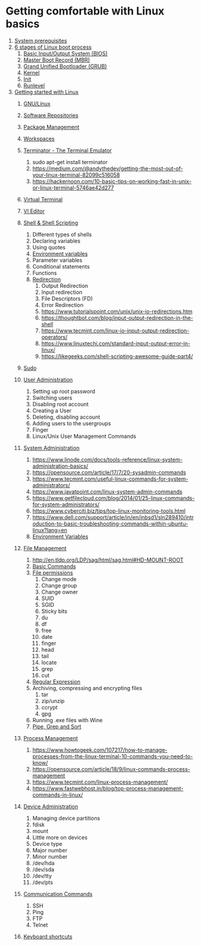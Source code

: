 # Getting comfortable with Linux basics

1. [System prerequisites](documentation/system_prerequisites/README.md)
2. [6 stages of Linux boot process](documentation/6_stages_of_linux_boot_process/README.md)
   1. [Basic Input/Output System (BIOS)](documentation/6_stages_of_linux_boot_process/bios/README.md)
   2. [Master Boot Record (MBR)](documentation/6_stages_of_linux_boot_process/mbr/README.md)
   3. [Grand Unified Bootloader (GRUB)](documentation/6_stages_of_linux_boot_process/grub/README.md)
   4. [Kernel](documentation/6_stages_of_linux_boot_process/kernel/README.md)
   5. [Init](documentation/6_stages_of_linux_boot_process/init/README.md)
   6. [Runlevel](documentation/6_stages_of_linux_boot_process/runlevel/README.md)
3. [Getting started with Linux](documentation/getting_started_with_linux/README.md)
   1. [GNU/Linux](documentation/getting_started_with_linux/gnu_linux/README.md)
   2. [Software Repositories](documentation/getting_started_with_linux/software_repositories/README.md)
   3. [Package Management](documentation/getting_started_with_linux/package_management/README.md)
   4. [Workspaces](https://www.pcworld.com/article/2894354/dont-forget-one-of-linuxs-best-features-how-to-use-multiple-workspaces.html)

   5. [Terminator - The Terminal Emulator](https://gnometerminator.blogspot.com/p/introduction.html)
      1. sudo apt-get install terminator
      2. https://medium.com/@andythedev/getting-the-most-out-of-your-linux-terminal-82099c516058
      3. https://hackernoon.com/10-basic-tips-on-working-fast-in-unix-or-linux-terminal-5746ae42d277
   6. [Virtual Terminal](https://www.guru99.com/unix-virtual-terminal.html)
   7. [VI Editor](https://www.guru99.com/the-vi-editor.html)
   8. [Shell & Shell Scripting](https://www.geeksforgeeks.org/introduction-linux-shell-shell-scripting/)
      1. Different types of shells
      2. Declaring variables
      3. Using quotes
      4. [Environment variables](https://www.guru99.com/linux-environment-variables.html)
      5. Parameter variables
      6. Conditional statements
      7. Functions
      8. [Redirection](https://www.guru99.com/linux-redirection.html)
         1. Output Redirection
         2. Input redirection
         3. File Descriptors (FD)
         4. Error Redirection
         5. https://www.tutorialspoint.com/unix/unix-io-redirections.htm
         6. https://thoughtbot.com/blog/input-output-redirection-in-the-shell
         7. https://www.tecmint.com/linux-io-input-output-redirection-operators/
         8. https://www.linuxtechi.com/standard-input-output-error-in-linux/
         9. https://likegeeks.com/shell-scripting-awesome-guide-part4/
   9. [Sudo](https://www.poftut.com/linux-sudo-command-tutorial-with-examples-to-get-root-privileges/)
   10. [User Administration](https://www.guru99.com/linux-admin.html)
       1.  Setting up root password
       2.  Switching users
       3.  Disabling root account
       4.  Creating a User
       5.  Deleting, disabling account
       6.  Adding users to the usergroups
       7.  Finger
       8.  Linux/Unix User Management Commands
   11. [System Administration]()
       1.  https://www.linode.com/docs/tools-reference/linux-system-administration-basics/
       2.  https://opensource.com/article/17/7/20-sysadmin-commands
       3.  https://www.tecmint.com/useful-linux-commands-for-system-administrators/
       4.  https://www.javatpoint.com/linux-system-admin-commands
       5.  https://www.getfilecloud.com/blog/2014/01/25-linux-commands-for-system-administrators/
       6.  https://www.cyberciti.biz/tips/top-linux-monitoring-tools.html
       7.  https://www.dell.com/support/article/in/en/inbsd1/sln289410/introduction-to-basic-troubleshooting-commands-within-ubuntu-linux?lang=en
       8.  [Environment Variables](https://www.guru99.com/linux-environment-variables.html)
   12. [File Management](https://www.guru99.com/must-know-linux-commands.html#16)
       1.  http://en.tldp.org/LDP/sag/html/sag.html#HD-MOUNT-ROOT 
       2.  [Basic Commands](https://www.guru99.com/terminal-file-manager.html)
       3.  [File permissions](https://www.guru99.com/file-permissions.html)
           1.  Change mode
           2.  Change group
           3.  Change owner
           4.  SUID
           5.  SGID
           6.  Sticky bits
           7.  du
           8.  df
           9.  free
           10. date
           11. finger
           12. head
           13. tail
           14. locate
           15. grep
           16. cut
       4.  [Regular Expression](https://www.guru99.com/linux-regular-expressions.html)
       5.  Archiving, compressing and encrypting files
           1.  tar
           2.  zip/unzip
           3.  ccrypt
           4.  gpg
       6.  Running .exe files with Wine
       7.  [Pipe, Grep and Sort](https://www.guru99.com/linux-pipe-grep.html#2) 
   13. [Process Management](https://www.guru99.com/managing-processes-in-linux.html)
       1.  https://www.howtogeek.com/107217/how-to-manage-processes-from-the-linux-terminal-10-commands-you-need-to-know/
       2.  https://opensource.com/article/18/9/linux-commands-process-management
       3.  https://www.tecmint.com/linux-process-management/
       4.  https://www.fastwebhost.in/blog/top-process-management-commands-in-linux/
   14. [Device Administration](https://www.digitalocean.com/community/tutorials/how-to-perform-basic-administration-tasks-for-storage-devices-in-linux)
       1.  Managing device partitions
          1. fdisk
          2.  mount
       2.  Little more on devices
          3.  Device type
          4.  Major number
          5.  Minor number
          6.  /dev/hda
          7.  /dev/sda
          8.  /dev/tty
          9.  /dev/pts
   15. [Communication Commands](https://www.guru99.com/communication-in-linux.html)
       1.  SSH
       2.  Ping
       3.  FTP
       4.  Telnet
   16. [Keyboard shortcuts](https://www.techrepublic.com/blog/10-things/10-keyboard-shortcuts-to-improve-your-linux-experience/)